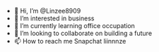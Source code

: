 - 👋 Hi, I’m @Linzee8909
- 👀 I’m interested in business 
- 🌱 I’m currently learning office occupation
- 💞️ I’m looking to collaborate on building a future
- 📫 How to reach me Snapchat liinnnze 

<!---
Linzee8909/Linzee8909 is a ✨ special ✨ repository because its `README.md` (this file) appears on your GitHub profile.
You can click the Preview link to take a look at your changes.
--->
